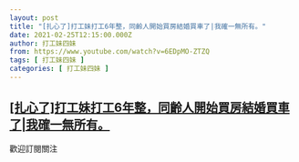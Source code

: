 ```yaml
---
layout: post
title: "[扎心了]打工妹打工6年整，同齡人開始買房結婚買車了|我確一無所有。"
date: 2021-02-25T12:15:00.000Z
author: 打工妹四妹
from: https://www.youtube.com/watch?v=6EDpMO-ZTZQ
tags: [ 打工妹四妹 ]
categories: [ 打工妹四妹 ]
---
```

<!--1614255300000-->
[[扎心了]打工妹打工6年整，同齡人開始買房結婚買車了|我確一無所有。](https://www.youtube.com/watch?v=6EDpMO-ZTZQ)
------

<div>
歡迎訂閱關注
</div>
